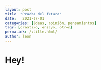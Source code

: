 ```yaml
---
layout: post
title: "Prueba del futuro"
date:   2021-07-01
categories: [ideas, opinión, pensamientos]
tags: [creativo, ensayo, otros]
permalink: /:title.html/
author: leon
---
```


# Hey!
